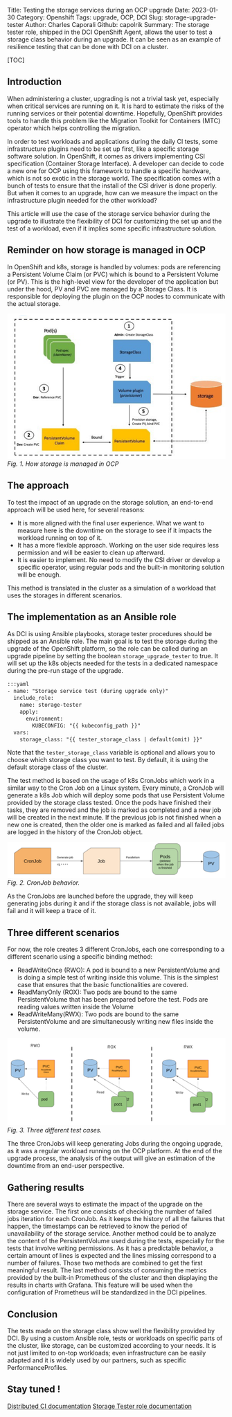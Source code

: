 Title: Testing the storage services during an OCP upgrade
Date: 2023-01-30
Category: Openshift
Tags: upgrade, OCP, DCI
Slug: storage-upgrade-tester
Author: Charles Caporali
Github: capolrik
Summary: The storage tester role, shipped in the DCI OpenShift Agent, allows the user to test a storage class behavior during an upgrade. It can be seen as an example of resilience testing that can be done with DCI on a cluster.

[TOC]

## Introduction

When administering a cluster, upgrading is not a trivial task yet, especially when critical services are running on it. It is hard to estimate the risks of the running services or their potential downtime. Hopefully, OpenShift provides tools to handle this problem like the Migration Toolkit for Containers (MTC) operator which helps controlling the migration.

In order to test workloads and applications during the daily CI tests, some infrastructure plugins need to be set up first, like a specific storage software solution. In OpenShift, it comes as drivers implementing CSI specification (Container Storage Interface). A developer can decide to code a new one for OCP using this framework to handle a specific hardware, which is not so exotic in the storage world. The specification comes with a bunch of tests to ensure that the install of the CSI driver is done properly. But when it comes to an upgrade, how can we measure the impact on the infrastructure plugin needed for the other workload?

This article will use the case of the storage service behavior during the upgrade to illustrate the flexibility of DCI for customizing the set up and the test of a workload, even if it implies some specific infrastructure solution.

## Reminder on how storage is managed in OCP

In OpenShift and k8s, storage is handled by volumes: pods are referencing a Persistent Volume Claim (or PVC) which is bound to a Persistent Volume (or PV). This is the high-level view for the developer of the application but under the hood, PV and PVC are managed by a Storage Class. It is responsible for deploying the plugin on the OCP nodes to communicate with the actual storage.

![reminder](images/storage-tester-role/storage-reminder.png)
*Fig. 1. How storage is managed in OCP*


## The approach

To test the impact of an upgrade on the storage solution, an end-to-end approach will be used here, for several reasons:
 - It is more aligned with the final user experience. What we want to measure here is the downtime on the storage to see if it impacts the workload running on top of it.
 - It has a more flexible approach. Working on the user side requires less permission and will be easier to clean up afterward.
 - It is easier to implement. No need to modify the CSI driver or develop a specific operator, using regular pods and the built-in monitoring solution will be enough.

This method is translated in the cluster as a simulation of a workload that uses the storages in different scenarios.

## The implementation as an Ansible role

As DCI is using Ansible playbooks, storage tester procedures should be shipped as an Ansible role. The main goal is to test the storage during the upgrade of the OpenShift platform, so the role can be called during an upgrade pipeline by setting the boolean `storage_upgrade_tester` to true. It will set up the k8s objects needed for the tests in a dedicated namespace during the pre-run stage of the upgrade.

    :::yaml
    - name: "Storage service test (during upgrade only)"
      include_role:
        name: storage-tester
        apply:
          environment:
            KUBECONFIG: "{{ kubeconfig_path }}"
      vars:
        storage_class: "{{ tester_storage_class | default(omit) }}"


Note that the `tester_storage_class` variable is optional and allows you to choose which storage class you want to test. By default, it is using the default storage class of the cluster.

The test method is based on the usage of k8s CronJobs which work in a similar way to the Cron Job on a Linux system. Every minute, a CronJob will generate a k8s Job which will deploy some pods that use Persistent Volume provided by the storage class tested. Once the pods have finished their tasks, they are removed and the job is marked as completed and a new job will be created in the next minute. If the previous job is not finished when a new one is created, then the older one is marked as failed and all failed jobs are logged in the history of the CronJob object.

![cron-job](images/storage-tester-role/cron-job.png)
*Fig. 2. CronJob behavior.*


As the CronJobs are launched before the upgrade, they will keep generating jobs during it and if the storage class is not available, jobs will fail and it will keep a trace of it.




## Three different scenarios

For now, the role creates 3 different CronJobs, each one corresponding to a different scenario using a specific binding method:
 - ReadWriteOnce (RWO): A pod is bound to a new PersistentVolume and is doing a simple test of writing inside this volume. This is the simplest case that ensures that the basic functionalities are covered.
 - ReadManyOnly (ROX): Two pods are bound to the same PersistentVolume that has been prepared before the test. Pods are reading values written inside the Volume
 - ReadWriteMany(RWX): Two pods are bound to the same PersistentVolume and are simultaneously writing new files inside the volume.


![test-cases](images/storage-tester-role/test-cases.png)
*Fig. 3. Three different test cases.*

The three CronJobs will keep generating Jobs during the ongoing upgrade, as it was a regular workload running on the OCP platform. At the end of the upgrade process, the analysis of the output will give an estimation of the downtime from an end-user perspective.

## Gathering results

There are several ways to estimate the impact of the upgrade on the storage service. The first one consists of checking the number of failed jobs iteration for each CronJob. As it keeps the history of all the failures that happen, the timestamps can be retrieved to know the period of unavailability of the storage service. Another method could be to analyze the content of the PersistentVolume used during the tests, especially for the tests that involve writing permissions. As it has a predictable behavior, a certain amount of lines is expected and the lines missing correspond to a number of failures. Those two methods are combined to get the first meaningful result.
The last method consists of consuming the metrics provided by the built-in Prometheus of the cluster and then displaying the results in charts with Grafana. This feature will be used when the configuration of Prometheus will be standardized in the DCI pipelines.

## Conclusion

The tests made on the storage class show well the flexibility provided by DCI. By using a custom Ansible role, tests or workloads on specific parts of the cluster, like storage, can be customized according to your needs. It is not just limited to on-top workloads; even infrastructure can be easily adapted and it is widely used by our partners, such as specific PerformanceProfiles.

## Stay tuned !

[Distributed CI documentation](https://docs.distributed-ci.io)
[Storage Tester role documentation](https://softwarefactory-project.io/r/plugins/gitiles/dci-openshift-agent/+/refs/heads/master/roles/storage-tester/)
